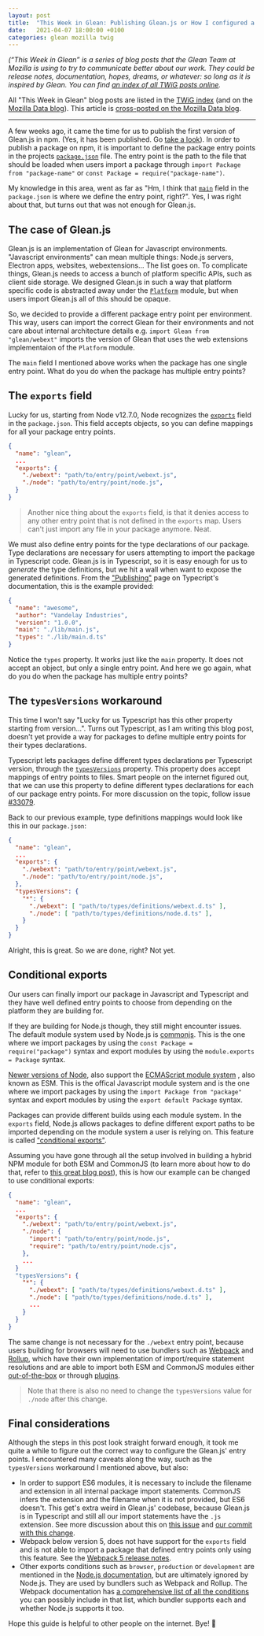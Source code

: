 ```yaml
---
layout: post
title:  "This Week in Glean: Publishing Glean.js or How I configured a Javascript package that has multiple entry points"
date:   2021-04-07 18:00:00 +0100
categories: glean mozilla twig
---
```


_(“This Week in Glean” is a series of blog posts that the Glean Team at Mozilla is using to try to
communicate better about our work. They could be release notes, documentation, hopes, dreams, or
whatever: so long as it is inspired by Glean. You can find
[an index of all TWiG posts online](https://mozilla.github.io/glean/book/appendix/twig.htm)._

All "This Week in Glean" blog posts are listed in the [TWiG index](https://mozilla.github.io/glean/book/appendix/twig.html)
(and on the [Mozilla Data blog](https://blog.mozilla.org/data/category/glean/)).
This article is [cross-posted on the Mozilla Data blog](https://blog.mozilla.org/data/<TODO>).

---

A few weeks ago, it came the time for us to publish the first version of Glean.js in npm. (Yes,
it has been published. Go [take a look](https://www.npmjs.com/package/@mozilla/glean)). In order
to publish a package on npm, it is important to define the package entry points in the projects
[`package.json`](https://nodejs.org/api/packages.html) file. The entry point is the path to the file
that should be loaded when users import a package through `import Package from "package-name"` or
`const Package = require("package-name")`.

My knowledge in this area, went as far as "Hm, I think that [`main`](https://docs.npmjs.com/cli/v7/configuring-npm/package-json#main)
field in the `package.json` is where we define the entry point, right?". Yes, I was right about that,
but turns out that was not enough for Glean.js.

## The case of Glean.js

Glean.js is an implementation of Glean for Javascript environments. "Javascript environments" can
mean multiple things: Node.js servers, Electron apps, websites, webextensions... The list goes on.
To complicate things, Glean.js needs to access a bunch of platform specific APIs, such as client
side storage. We designed Glean.js in such a way that platform specific code is abstracted away under
the [`Platform`](https://github.com/mozilla/glean.js/tree/main/glean/src/platform) module, but when
users import Glean.js all of this should be opaque.

So, we decided to provide a different package entry point per environment. This way, users can import
the correct Glean for their environments and not care about internal architecture details e.g.
`import Glean from "glean/webext"` imports the version of Glean that uses the web extensions
implementaion of the `Platform` module.

The `main` field I mentioned above works when the package has one single entry point. What do you
do when the package has multiple entry points?

## The `exports` field

Lucky for us, starting from Node v12.7.0, Node recognizes the
[`exports`](https://nodejs.org/api/packages.html#packages_exports) field in the `package.json`.
This field accepts objects, so you can define mappings for all your package entry points.

```json
{
  "name": "glean",
  ...
  "exports": {
    "./webext": "path/to/entry/point/webext.js",
    "./node": "path/to/entry/point/node.js",
  }
}
```

> Another nice thing about the `exports` field, is that it denies access to any other entry point
> that is not defined in the `exports` map. Users can't just import any file in your package anymore.
> Neat.

We must also define entry points for the type declarations of our package. Type declarations are
necessary for users attempting to import the package in Typescript code. Glean.js is in Typescript,
so it is easy enough for us to _generate_ the type definitions, but we hit a wall when want to expose
the generated definitions. From the ["Publishing"](https://www.typescriptlang.org/docs/handbook/declaration-files/publishing.html#including-declarations-in-your-npm-package)
page on Typecript's documentation, this is the example provided:

```json
{
  "name": "awesome",
  "author": "Vandelay Industries",
  "version": "1.0.0",
  "main": "./lib/main.js",
  "types": "./lib/main.d.ts"
}
```

Notice the `types` property. It works just like the `main` property. It does not accept an object,
but only a single entry point. And here we go again, what do you do when the package has multiple
entry points?

## The `typesVersions` workaround

This time I won't say "Lucky for us Typescript has this other property starting from version...".
Turns out Typescript, as I am writing this blog post, doesn't yet provide a way for packages to define
multiple entry points for their types declarations.

Typescript lets packages define different types declarations per Typescript version,
through the [`typesVersions`](https://www.typescriptlang.org/docs/handbook/release-notes/typescript-3-1.html#version-selection-with-typesversions)
property. This property does accept mappings of entry points to files. Smart people on the internet
figured out, that we can use this property to define different types declarations for each of our
package entry points. For more discussion on the topic, follow issue [#33079](https://github.com/microsoft/TypeScript/issues/33079).

Back to our previous example, type definitions mappings would look like this in our `package.json`:

```json
{
  "name": "glean",
  ...
  "exports": {
    "./webext": "path/to/entry/point/webext.js",
    "./node": "path/to/entry/point/node.js",
  },
  "typesVersions": {
    "*": {
      "./webext": [ "path/to/types/definitions/webext.d.ts" ],
      "./node": [ "path/to/types/definitions/node.d.ts" ],
    }
  }
}
```

Alright, this is great. So we are done, right? Not yet.

## Conditional exports

Our users can finally import our package in Javascript and Typescript and they have well
defined entry points to choose from depending on the platform they are building for.

If they are building for Node.js though, they still might encounter issues. The default module system
used by Node.js is [commonjs](https://nodejs.org/docs/latest/api/modules.html#modules_modules_commonjs_modules).
This is the one where we import packages by using the `const Package = require("package")` syntax
and export modules by using the `module.exports = Package` syntax.

[Newer versions of Node](https://nodejs.org/api/esm.html), also support the [ECMAScript module system](https://tc39.es/ecma262/#sec-modules)
, also known as ESM. This is the offical Javascript module system and is the one where we import
packages by using the `import Package from "package"` syntax and export modules by using the
`export default Package` syntax.

Packages can provide different builds using each module system. In the `exports` field, Node.js
allows packages to define different export paths to be imported depending on the module system
a user is relying on. This feature is called ["conditional exports"](https://nodejs.org/api/packages.html#packages_conditional_exports).

Assuming you have gone through all the setup involved in building a hybrid NPM module for both
ESM and CommonJS (to learn more about how to do that, refer to [this great blog post](https://www.sensedeep.com/blog/posts/2021/how-to-create-single-source-npm-module.html)),
this is how our example can be changed to use conditional exports:

```json
{
  "name": "glean",
  ...
  "exports": {
    "./webext": "path/to/entry/point/webext.js",
    "./node": {
      "import": "path/to/entry/point/node.js",
      "require": "path/to/entry/point/node.cjs",
    },
    ...
  }
  "typesVersions": {
    "*": {
      "./webext": [ "path/to/types/definitions/webext.d.ts" ],
      "./node": [ "path/to/types/definitions/node.d.ts" ],
      ...
    }
  }
}
```

The same change is not necessary for the `./webext` entry point, because users building for browsers
will need to use bundlers such as [Webpack](https://webpack.js.org/) and [Rollup](https://rollupjs.org/guide/en/),
which have their own implementation of import/require statement resolutions and are able to import
both ESM and CommonJS modules either [out-of-the-box](https://webpack.js.org/guides/ecma-script-modules/#flagging-modules-as-esm)
or through [plugins](https://github.com/rollup/plugins/tree/master/packages/commonjs).

> Note that there is also no need to change the `typesVersions` value for `./node` after this change.

## Final considerations

Although the steps in this post look straight forward enough, it took me quite a while to figure out
the correct way to configure the Glean.js' entry points. I encountered many caveats along the way, such
as the `typesVersions` workaround I mentioned above, but also:

- In order to support ES6 modules, it is necessary to include the filename and extension in all internal
package import statements. CommonJS infers the extension and the filename when it is not provided,
but ES6 doesn't. This get's extra weird in Glean.js' codebase, because Glean.js is in Typescript
and still all our import statements have the `.js` extension. See more discussion about this on
[this issue](https://github.com/microsoft/TypeScript/issues/16577#issuecomment-754941937) and
[our commit with this change](https://github.com/mozilla/glean.js/pull/123/commits/607c9d5285298f7afbc6187d3b2bdd7d0c1f25b3).
- Webpack below version 5, does not have support for the `exports` field and is not able to import a
package that defined entry points only using this feature. See the [Webpack 5 release notes](https://webpack.js.org/blog/2020-10-10-webpack-5-release/#major-changes-new-nodejs-ecosystem-features).
- Other exports conditions such as `browser`, `production` or `development` are mentioned
in the [Node.js documentation](https://nodejs.org/api/packages.html#packages_conditions_definitions),
but are ultimately ignored by Node.js. They are used by bundlers such as Webpack and Rollup. The Webpack
documentation has [a comprehensive list of all the conditions](https://webpack.js.org/guides/package-exports/#conditions)
you can possibly include in that list, which bundler supports each and whether Node.js supports it too.

Hope this guide is helpful to other people on the internet. Bye! 👋
